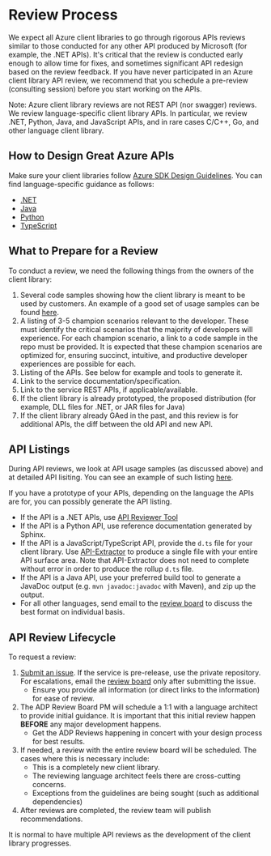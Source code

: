 # Review Process

We expect all Azure client libraries to go through rigorous APIs reviews similar to those conducted for any other API produced by Microsoft (for example, the .NET APIs).  It's critical that the review is conducted early enough to allow time for fixes, and sometimes significant API redesign based on the review feedback. If you have never participated in an Azure client library API review, we recommend that you schedule a pre-review (consulting session) before you start working on the APIs.

Note: Azure client library reviews are not REST API (nor swagger) reviews. We review language-specific client library APIs. In particular, we review .NET, Python, Java, and JavaScript APIs, and in rare cases C/C++, Go, and other language client library.

## How to Design Great Azure APIs

Make sure your client libraries follow [Azure SDK Design Guidelines](https://github.com/Azure/azure-sdk/blob/master/docs/design/README.md).  You can find language-specific guidance as follows:

- [.NET](https://azuresdkspecs.z5.web.core.windows.net/DotNetSpec.html)
- [Java](https://azuresdkspecs.z5.web.core.windows.net/JavaSpec.html)
- [Python](https://azuresdkspecs.z5.web.core.windows.net/PythonSpec.html)
- [TypeScript](https://azuresdkspecs.z5.web.core.windows.net/TypeScriptSpec.html)

## What to Prepare for a Review

To conduct a review, we need the following things from the owners of the client library:

1. Several code samples showing how the client library is meant to be used by customers. An example of a good set of usage samples can be found [here](https://github.com/dotnet/corefx/issues/32588).
2. A listing of 3-5 champion scenarios relevant to the developer. These must identify the critical scenarios that the majority of developers will experience. For each champion scenario, a link to a code sample in the repo must be provided. It is expected that these champion scenarios are optimized for, ensuring succinct, intuitive, and productive developer experiences are possible for each.
3. Listing of the APIs. See below for example and tools to generate it.
4. Link to the service documentation/specification.
5. Link to the service REST APIs, if applicable/available.
6. If the client library is already prototyped, the proposed distribution (for example, DLL files for .NET, or JAR files for Java)
7. If the client library already GAed in the past, and this review is for additional APIs, the diff between the old API and new API.

## API Listings

During API reviews, we look at API usage samples (as discussed above) and at detailed API lisiting.  You can see an example of such listing [here](https://github.com/Azure/azure-sdk/blob/master/docs/design/dotnet/APIListingExample.md).

If you have a prototype of your APIs, depending on the language the APIs are for, you can possibly generate the API listing.

- If the API is a .NET APIs, use [API Reviewer Tool](file://///fxcore//tools//docs//ApiReviewer.html)
- If the API is a Python API, use reference documentation generated by Sphinx.
- If the API is a JavaScript/TypeScript API, provide the `d.ts` file for your client library. Use [API-Extractor](https://github.com/Microsoft/web-build-tools/wiki/API-Extractor) to produce a single file with your entire API surface area. Note that API-Extractor does not need to complete without error in order to produce the rollup `d.ts` file.
- If the API is a Java API, use your preferred build tool to generate a JavaDoc output (e.g. `mvn javadoc:javadoc` with Maven), and zip up the output.
- For all other languages, send email to the [review board](mailto:adparch@microsoft.com) to discuss the best format on individual basis.

## API Review Lifecycle

To request a review:

1. [Submit an issue](https://github.com/azure/azure-sdk/issues).  If the service is pre-release, use the private repository.  For escalations, email the [review board](mailto:adparch@microsoft.com) only after submitting the issue.
    - Ensure you provide all information (or direct links to the information) for ease of review.
2. The ADP Review Board PM will schedule a 1:1 with a language architect to provide initial guidance.  It is important that this initial review happen **BEFORE** any major development happens.
    - Get the ADP Reviews happening in concert with your design process for best results.
3. If needed, a review with the entire review board will be scheduled. The cases where this is necessary include:
    - This is a completely new client library.
    - The reviewing language architect feels there are cross-cutting concerns.
    - Exceptions from the guidelines are being sought (such as additional dependencies)
4. After reviews are completed, the review team will publish recommendations.

It is normal to have multiple API reviews as the development of the client library progresses.

